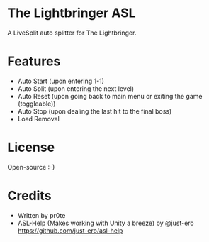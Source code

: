 # The Lightbringer ASL
A LiveSplit auto splitter for The Lightbringer.

# Features
* Auto Start (upon entering 1-1)
* Auto Split (upon entering the next level)
* Auto Reset (upon going back to main menu or exiting the game (toggleable))
* Auto Stop (upon dealing the last hit to the final boss)
* Load Removal

# License
Open-source :-)

# Credits
* Written by pr0te
* ASL-Help (Makes working with Unity a breeze) by @just-ero https://github.com/just-ero/asl-help
